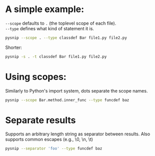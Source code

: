 A simple example:
=================

`--scope` defaults to `.` (the toplevel scope of each file).  
`--type` defines what kind of statement it is.

```sh
pysnip --scope . --type classdef Bar file1.py file2.py
```

Shorter:

```sh
pysnip -s . -t classdef Bar file1.py file2.py
```


Using scopes:
=============

Similarly to Python's import system, dots separate the scope names.

```sh
pysnip --scope Bar.method.inner_func --type funcdef baz
```

Separate results
================

Supports an arbitrary length string as separator between results. Also
supports common escapes (e.g., \0, \n, \t)

```sh
pysnip --separator 'foo' --type funcdef baz
```

